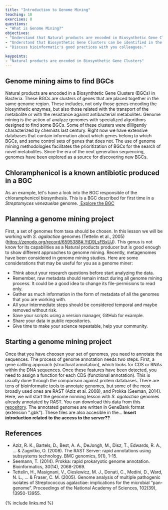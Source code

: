 ```yaml
---
title: "Introduction to Genome Mining"
teaching: 10
exercises: 0
questions:
- "What is Genome Mining?"
objectives:
- "Understand that Natural products are encoded in Biosynthetic Gene Clusters."
- "Understand that Biosynthetic Gene Clusters can be identified in the genomic material."
- "Discuss bioinformatic's good practices with you colleagues."

keypoints:
- "Natural products are encoded in Biosynthetic Gene Clusters"
---
```


## Genome mining aims to find BGCs

Natural products are encoded in a Biosynthtetic Gene Clusters (BGCs) in Bacteria. These BGCs are clusters of genes that are placed together in the same genome region. These includes, not only those genes encoding the biosynthetic enzymes, but also those related with the transport of the metabolite or with the resistance against antibacterial metabolites.
Genome mining is the action of analyze genomes with specialized algorithms 
designed to find some BGCs. Some of these clusters were dilligently characterized 
by chemists last century. Right now we have extensive databases that contain
information about which genes belong to which BGCs, and some control sets of genes that does not. The use of genome mining methodologies facilitates the prioritization of BGCs for the search of novel metabolites.
Since the era of the next generation sequencing, genomes have been explored 
as a source for discovering new BGCs.

## Chloramphenicol is a known antibiotic produced in a BGC

As an example, let's have a look into the BGC responsible of the chloramphenicol biosynthesis. This is a BGC described for first time in a _Streptomyces venezuelae_ genome.
<a href="{{ page.root }}/fig/episode1-fig1.PNG">
  <img src="{{ page.root }}/fig/episode1-fig1.PNG" alt="" />
</a>
[Explore the BGC](https://mibig.secondarymetabolites.org/repository/BGC0000893/index.html#r1c1)

## Planning a genome mining project  
First, a set of genomes from taxa should be chosen. In this lesson
we will be working with _S. agalactiae_ genomes (Tettelin et al., 2005) (https://zenodo.org/record/6595388#.YtD9LsFBxUJ). This genus is not know
for its capabilities as a Natural products producer but is good enough
to show different approaches to genome mining. Recently, metagenomes have been 
considered in genome mining studies. Here are some considerations 
that may be useful for you as a genome miner: 

- Think about your research questions before start analyzing the data.  
- Remember, raw metadata should remain intact during all genome mining process.
It could be a good idea to change its file-permisions to read only.    
- Gather as much information in the form of metadata of 
all the genomes that you are working with.  
- All your intermediate steps should be considered temporal 
 and maybe removed without risk.   
- Save your scripts using a version manager, GitHub for example.
- Share your data in public repositories.   
- Give time to make your science repeatable, help your community.    

## Starting a genome mining project
Once that you have choosen your set of genomes, you need to annotate the sequences. The process of genome annotation needs two steps. First, a gene callling approach (structural annotation), which looks for CDS or RNAs within the DNA sequences. Once these features have been detected, you need to assign a function for each CDS (functional annotation). This is usually done through the comparison against protein databases. There are tens of bioinformatic tools to annotate genomes, but some of the most broadly used ones are RAST (Aziz et al. 2008), and Prokka (Seeman, 2014). Here, we will start the genome minning lesson with  _S. agalactiae_ genomes already annotated by RAST. You can download this data from this [repository](https://zenodo.org/record/6595388#.YtD9LsFBxUJ). The annotated genomes are written in GeneBank format (extension ".gbk"). These files are also accesible in the... **Insert introduction related to the access to the server??**


## References
- Aziz, R. K., Bartels, D., Best, A. A., DeJongh, M., Disz, T., Edwards, R. A., ... & Zagnitko, O. (2008). The RAST Server: rapid annotations using subsystems technology. BMC genomics, 9(1), 1-15.
- Seemann, T. (2014). Prokka: rapid prokaryotic genome annotation. Bioinformatics, 30(14), 2068-2069.
- Tettelin, H., Masignani, V., Cieslewicz, M. J., Donati, C., Medini, D., Ward, N. L., ... & Fraser, C. M. (2005). Genome analysis of multiple pathogenic isolates of Streptococcus agalactiae: implications for the microbial “pan-genome”. Proceedings of the National Academy of Sciences, 102(39), 13950-13955.

{% include links.md %}

